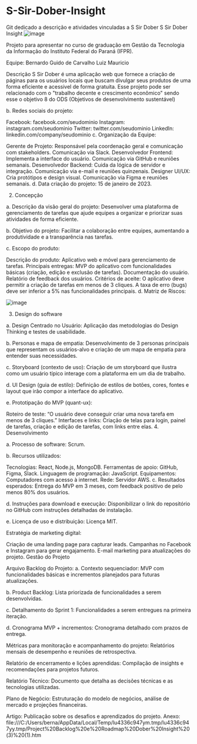 # S-Sir-Dober-Insight
Git dedicado a descrição e atividades vinculadas a S Sir Dober
S Sir Dober Insight
![image](https://github.com/user-attachments/assets/481e56ab-6b0d-48fe-914b-c6c120973c01)




Projeto para apresentar no curso de graduação em Gestão da Tecnologia da Informação do Instituto Federal do Paraná (IFPR).

Equipe:
Bernardo Guido de Carvalho
Luiz Mauricio

Descrição
S Sir Dober é uma aplicação web que fornece a criação de páginas para os usuários locais que buscam divulgar seus produtos de uma forma eficiente e acessivel de forma gratuita. Esse projeto pode ser relacionado com o "trabalho decente e crescimento econômico" sendo esse o objetivo 8 do ODS (Objetivos de desenvolvimento sustentável)

b. Redes sociais do projeto:

Facebook: facebook.com/seudominio
Instagram: instagram.com/seudominio
Twitter: twitter.com/seudominio
LinkedIn: linkedin.com/company/seudominio
c. Organização da Equipe:

Gerente de Projeto: Responsável pela coordenação geral e comunicação com stakeholders. Comunicação via Slack.
Desenvolvedor Frontend: Implementa a interface do usuário. Comunicação via GitHub e reuniões semanais.
Desenvolvedor Backend: Cuida da lógica de servidor e integração. Comunicação via e-mail e reuniões quinzenais.
Designer UI/UX: Cria protótipos e design visual. Comunicação via Figma e reuniões semanais.
d. Data criação do projeto: 15 de janeiro de 2023.

2. Concepção

a. Descrição da visão geral do projeto: Desenvolver uma plataforma de gerenciamento de tarefas que ajude equipes a organizar e priorizar suas atividades de forma eficiente.

b. Objetivo do projeto: Facilitar a colaboração entre equipes, aumentando a produtividade e a transparência nas tarefas.

c. Escopo do produto:

Descrição do produto: Aplicativo web e móvel para gerenciamento de tarefas.
Principais entregas:
MVP do aplicativo com funcionalidades básicas (criação, edição e exclusão de tarefas).
Documentação do usuário.
Relatório de feedback dos usuários.
Critérios de aceite:
O aplicativo deve permitir a criação de tarefas em menos de 3 cliques.
A taxa de erro (bugs) deve ser inferior a 5% nas funcionalidades principais.
d. Matriz de Riscos:

![image](https://github.com/user-attachments/assets/ada36f72-cf06-42ac-844f-09248a3e7528)


3. Design do software

a. Design Centrado no Usuário: Aplicação das metodologias do Design Thinking e testes de usabilidade.

b. Personas e mapa de empatia: Desenvolvimento de 3 personas principais que representam os usuários-alvo e criação de um mapa de empatia para entender suas necessidades.

c. Storyboard (contexto de uso): Criação de um storyboard que ilustra como um usuário típico interage com a plataforma em um dia de trabalho.

d. UI Design (guia de estilo): Definição de estilos de botões, cores, fontes e layout que irão compor a interface do aplicativo.

e. Prototipação do MVP (quant-ux):

Roteiro de teste: “O usuário deve conseguir criar uma nova tarefa em menos de 3 cliques.”
Interfaces e links: Criação de telas para login, painel de tarefas, criação e edição de tarefas, com links entre elas.
4. Desenvolvimento

a. Processo de software: Scrum.

b. Recursos utilizados:

Tecnologias: React, Node.js, MongoDB.
Ferramentas de apoio: GitHub, Figma, Slack.
Linguagem de programação: JavaScript.
Equipamentos: Computadores com acesso à internet.
Rede: Servidor AWS.
c. Resultados esperados: Entrega do MVP em 3 meses, com feedback positivo de pelo menos 80% dos usuários.

d. Instruções para download e execução: Disponibilizar o link do repositório no GitHub com instruções detalhadas de instalação.

e. Licença de uso e distribuição: Licença MIT.

Estratégia de marketing digital:

Criação de uma landing page para capturar leads.
Campanhas no Facebook e Instagram para gerar engajamento.
E-mail marketing para atualizações do projeto.
Gestão do Projeto

Arquivo Backlog do Projeto: a. Contexto sequenciador: MVP com funcionalidades básicas e incrementos planejados para futuras atualizações.

b. Product Backlog: Lista priorizada de funcionalidades a serem desenvolvidas.

c. Detalhamento do Sprint 1: Funcionalidades a serem entregues na primeira iteração.

d. Cronograma MVP + incrementos: Cronograma detalhado com prazos de entrega.

Métricas para monitoração e acompanhamento do projeto: Relatórios mensais de desempenho e reuniões de retrospectiva.

Relatório de encerramento e lições aprendidas: Compilação de insights e recomendações para projetos futuros.

Relatório Técnico: Documento que detalha as decisões técnicas e as tecnologias utilizadas.

Plano de Negócio: Estruturação do modelo de negócios, análise de mercado e projeções financeiras.

Artigo: Publicação sobre os desafios e aprendizados do projeto.
Anexo:
file:///C:/Users/berna/AppData/Local/Temp/lu4336c947ym.tmp/lu4336c947yy.tmp/Project%20Backlog%20e%20Roadmap%20Dober%20Insight%20(3)%20(1).htm
